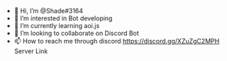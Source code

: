 - 👋 Hi, I’m @Shade#3164
- 👀 I’m interested in Bot developing
- 🌱 I’m currently learning aoi.js
- 💞️ I’m looking to collaborate on Discord Bot
- 📫 How to reach me through discord https://discord.gg/XZuZgC2MPH Server Link

<!---
 Shade#3164 is a ✨ special ✨ repository because its `README.md` (this file) appears on your GitHub profile.
You can click the Preview link to take a look at your changes.
--->
